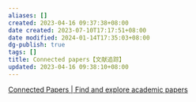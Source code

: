 ```yaml
---
aliases: []
created: 2023-04-16 09:37:38+08:00
date created: 2023-07-10T17:17:51+08:00
date modified: 2024-01-14T17:35:03+08:00
dg-publish: true
tags: []
title: Connected papers【文献追踪】
updated: 2023-04-16 09:38:10+08:00
---
```


[Connected Papers | Find and explore academic papers](https://www.connectedpapers.com/)
